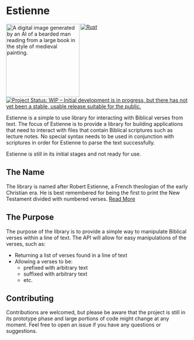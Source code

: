 # Estienne

<img src="https://user-images.githubusercontent.com/6587811/190536556-aec1ba71-0aef-4878-9c1f-a9727e647083.png" alt="A digital image generated by an AI of a bearded man reading from a large book in the style of medieval painting." width=200 align=left>

[![Rust](https://github.com/JoelMon/Estienne/actions/workflows/rust.yml/badge.svg?branch=main)](https://github.com/JoelMon/Estienne/actions/workflows/rust.yml)
[![Project Status: WIP – Initial development is in progress, but there has not yet been a stable, usable release suitable for the public.](https://www.repostatus.org/badges/latest/wip.svg)](https://www.repostatus.org/#wip)

Estienne is a simple to use library for interacting with Biblical verses from text. 
The focus of Estienne is to provide a library for building applications that need to interact with files that contain Biblical scriptures such as lecture notes.
No special syntax needs to be used in conjunction with scriptures in order for Estienne to parse the text successfully. 

Estienne is still in its initial stages and not ready for use.

## The Name
The library is named after Robert Estienne, a French theologian of the early Christian era. 
He is best remembered for being the first to print the New Testament divided with numbered verses. [Read More](https://www.jw.org/finder?wtlocale=E&docid=2016167&srctype=wol&srcid=share&par=14)

## The Purpose
The purpose of the library is to provide a simple way to manipulate Biblical verses within a line of text. 
The API will allow for easy manipulations of the verses, such as:
- Returning a list of verses found in a line of text
- Allowing a verses to be:
   - prefixed with arbitrary text 
   - suffixed with arbitrary text
   - etc.

## Contributing
Contributions are welcomed, but please be aware that the project is still in its prototype phase and large portions of code might change at any moment. 
Feel free to open an issue if you have any questions or suggestions.
